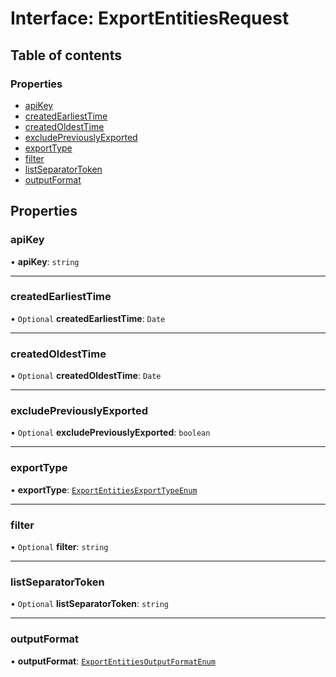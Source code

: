 # Interface: ExportEntitiesRequest

## Table of contents

### Properties

- [apiKey](ExportEntitiesRequest.md#apikey)
- [createdEarliestTime](ExportEntitiesRequest.md#createdearliesttime)
- [createdOldestTime](ExportEntitiesRequest.md#createdoldesttime)
- [excludePreviouslyExported](ExportEntitiesRequest.md#excludepreviouslyexported)
- [exportType](ExportEntitiesRequest.md#exporttype)
- [filter](ExportEntitiesRequest.md#filter)
- [listSeparatorToken](ExportEntitiesRequest.md#listseparatortoken)
- [outputFormat](ExportEntitiesRequest.md#outputformat)

## Properties

### <a id="apikey" name="apikey"></a> apiKey

• **apiKey**: `string`

___

### <a id="createdearliesttime" name="createdearliesttime"></a> createdEarliestTime

• `Optional` **createdEarliestTime**: `Date`

___

### <a id="createdoldesttime" name="createdoldesttime"></a> createdOldestTime

• `Optional` **createdOldestTime**: `Date`

___

### <a id="excludepreviouslyexported" name="excludepreviouslyexported"></a> excludePreviouslyExported

• `Optional` **excludePreviouslyExported**: `boolean`

___

### <a id="exporttype" name="exporttype"></a> exportType

• **exportType**: [`ExportEntitiesExportTypeEnum`](../enums/ExportEntitiesExportTypeEnum.md)

___

### <a id="filter" name="filter"></a> filter

• `Optional` **filter**: `string`

___

### <a id="listseparatortoken" name="listseparatortoken"></a> listSeparatorToken

• `Optional` **listSeparatorToken**: `string`

___

### <a id="outputformat" name="outputformat"></a> outputFormat

• **outputFormat**: [`ExportEntitiesOutputFormatEnum`](../enums/ExportEntitiesOutputFormatEnum.md)
